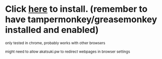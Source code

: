 # Click [here](https://github.com/isaklovas/beatmap-redirect/raw/main/redirect.user.js) to install. (remember to have tampermonkey/greasemonkey installed and enabled)

<sup>only tested in chrome, probably works with other browsers</sup>

<sup>might need to allow akatsuki.pw to redirect webpages in browser settings</sup>


